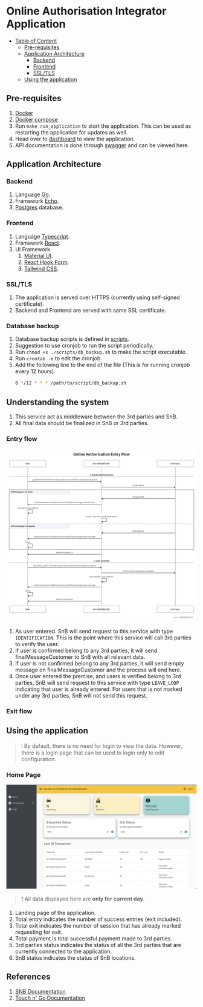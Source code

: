# Online Authorisation Integrator Application

- [Table of Content](#online-authorisation-integrator-application)
  - [Pre-requisites](#pre-requisites)
  - [Application Architecture](#application-architecture)
    - [Backend](#backend)
    - [Frontend](#frontend)
    - [SSL/TLS](#ssltls)
  - [Using the application](#using-the-application)

## Pre-requisites
1. [Docker](https://docs.docker.com/engine/install/ubuntu/)
2. [Docker compose](https://docs.docker.com/compose/install/linux/)
3. Run `make run_application` to start the application. This can be used as restarting the application for updates as well.
4. Head over to [dashboard](https://localhost:3000) to view the application.
5. API documentation is done through [swagger](https://localhost:1323/swagger/index.html#/) and can be viewed here.

## Application Architecture
### Backend
1. Language [Go](https://golang.org/).
2. Framework [Echo](https://echo.labstack.com/).
3. [Postgres](https://www.postgresql.org/) database.

### Frontend
1. Language [Typescript](https://www.typescriptlang.org/).
2. Framework [React](https://reactjs.org/).
3. UI Framework 
   1. [Material UI](https://material-ui.com/).
   2. [React Hook Form](https://react-hook-form.com/).
   3. [Tailwind CSS](https://tailwindcss.com/).

### SSL/TLS
1. The application is served over HTTPS (currently using self-signed certificate).
2. Backend and Frontend are served with same SSL certificate.

### Database backup
1. Database backup scripts is defined in [scripts](./scripts/db_backup.sh).
2. Suggestion to use cronjob to run the script periodically.
3. Run `chmod +x ./scripts/db_backup.sh` to make the script executable.
4. Run `crontab -e` to edit the cronjob.
5. Add the following line to the end of the file (This is for running cronjob every 12 hours).
   ```bash
   0 */12 * * * /path/to/script/db_backup.sh
   ```

## Understanding the system
1. This service act as middleware between the 3rd parties and SnB.
2. All final data should be finalized in SnB or 3rd parties.

### Entry flow
![Entry Flow](./screenshots/oa-entry.png)
1. As user entered. SnB will send request to this service with type `IDENTIFICATION`. This is the point where this service will call 3rd parties to verify the user.
2. If user is confirmed belong to any 3rd parties, it will send finalMessageCustomer to SnB with all relevant data.
3. If user is not confirmed belong to any 3rd parties, it will send empty message on finalMessageCustomer and the process will end here.
4. Once user entered the premise, and users is verified belong to 3rd parties, SnB will send request to this service with type `LEAVE_LOOP` indicating that user is already entered. For users that is not marked under any 3rd parties, SnB will not send this request.

### Exit flow

## Using the application
> :information_source: By default, there is no need for login to view the data. However, there is a login page that can be used to login only to edit configuration.

### Home Page
![Home Page](./screenshots/homepage_1.png)

> :heavy_exclamation_mark: All data displayed here are **only for current day**.

1. Landing page of the application.
2. Total entry indicates the number of success entries (exit included).
3. Total exit indicates the number of session that has already marked requesting for exit.
4. Total payment is total successful payment made to 3rd parties.
5. 3rd parties status indicates the status of all the 3rd parties that are currently connected to the application.
6. SnB status indicates the status of SnB locations.

## References
1. [SNB Documentation](./backend/external-docs/oa-docs.PDF)
2. [Touch n' Go Documentation](./backend/external-docs/tng-docs.pdf)


